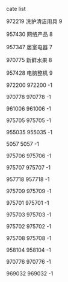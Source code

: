 cate list

972219 洗护清洁用具 9

957430 网络产品 8

957347 居室电器 7

970775 新鲜水果 8

957428 电脑整机 9

972200 972200 -1

970778 970778 -1

961006 961006 -1

975705 975705 -1

955035 955035 -1

5057 5057 -1

975706 975706 -1

975707 975707 -1

957718 957718 -1

975709 975709 -1

975701 975701 -1

975703 975703 -1

975702 975702 -1

975708 975708 -1

958104 958104 -1

970776 970776 -1

969032 969032 -1

